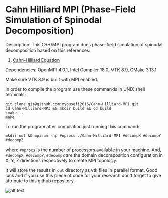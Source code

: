 # Cahn Hilliard MPI (Phase-Field Simulation of Spinodal Decomposition)

Description: This C++/MPI program does phase-field simulation of spinodal decomposition based on this references:

1. [Cahn-Hilliard Equation](https://en.wikipedia.org/wiki/Cahn%E2%80%93Hilliard_equation)

Dependencies: OpenMPI 4.0.1, Intel Compiler 18.0, VTK 8.9, CMake 3.13.1

Make sure VTK 8.9 is built with MPI enabled.

In order to compile the program use these commands in UNIX shell terminals:

```
git clone git@github.com:myousefi2016/Cahn-Hilliard-MPI.git
cd Cahn-Hilliard-MPI && mkdir build && cd build
cmake ..
make
```

To run the program after compilation just running this command:

```
mkdir out && mpirun -np #nprocs ./Cahn-Hilliard-MPI #decompX #decompY #decompZ
```

where `#nprocs` is the number of processors available in your machine. And, `#decompX`, `#decompY`, `#decompZ` are the domain decomposition configuration in X, Y, Z directions respectively to create MPI topology.


It will store the results in `out` directory as vtk files in parallel format. Good luck and if you use this piece of code for your research don't forget to give attribute to this github repository.

![alt text](https://raw.githubusercontent.com/myousefi2016/Cahn-Hilliard-MPI/master/animation/out.gif)
